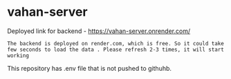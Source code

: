 # vahan-server

Deployed link for backend - https://vahan-server.onrender.com/

```The backend is deployed on render.com, which is free. So it could take few seconds to load the data . Please refresh 2-3 times, it will start working```

This repository has .env file that is not pushed to githuhb.